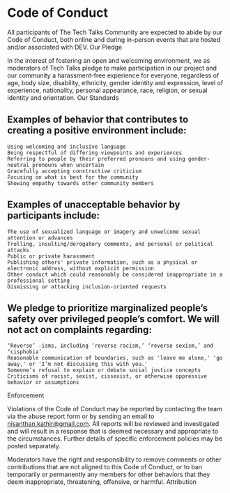 
# Code of Conduct

All participants of The Tech Talks Community are expected to abide by our Code of Conduct, both online and during in-person events that are hosted and/or associated with DEV.
Our Pledge

In the interest of fostering an open and welcoming environment, we as moderators of Tech Talks pledge to make participation in our project and our community a harassment-free experience for everyone, regardless of age, body size, disability, ethnicity, gender identity and expression, level of experience, nationality, personal appearance, race, religion, or sexual identity and orientation.
Our Standards

## Examples of behavior that contributes to creating a positive environment include:

    Using welcoming and inclusive language
    Being respectful of differing viewpoints and experiences
    Referring to people by their preferred pronouns and using gender-neutral pronouns when uncertain
    Gracefully accepting constructive criticism
    Focusing on what is best for the community
    Showing empathy towards other community members

## Examples of unacceptable behavior by participants include:

    The use of sexualized language or imagery and unwelcome sexual attention or advances
    Trolling, insulting/derogatory comments, and personal or political attacks
    Public or private harassment
    Publishing others' private information, such as a physical or electronic address, without explicit permission
    Other conduct which could reasonably be considered inappropriate in a professional setting
    Dismissing or attacking inclusion-oriented requests

## We pledge to prioritize marginalized people’s safety over privileged people’s comfort. We will not act on complaints regarding:

    ‘Reverse’ -isms, including ‘reverse racism,’ ‘reverse sexism,’ and ‘cisphobia’
    Reasonable communication of boundaries, such as 'leave me alone,' 'go away,' or 'I’m not discussing this with you.'
    Someone’s refusal to explain or debate social justice concepts
    Criticisms of racist, sexist, cissexist, or otherwise oppressive behavior or assumptions

Enforcement

Violations of the Code of Conduct may be reported by contacting the team via the abuse report form or by sending an email to nisanthan.kathir@gmail.com. All reports will be reviewed and investigated and will result in a response that is deemed necessary and appropriate to the circumstances. Further details of specific enforcement policies may be posted separately.

Moderators have the right and responsibility to remove comments or other contributions that are not aligned to this Code of Conduct, or to ban temporarily or permanently any members for other behaviors that they deem inappropriate, threatening, offensive, or harmful.
Attribution

